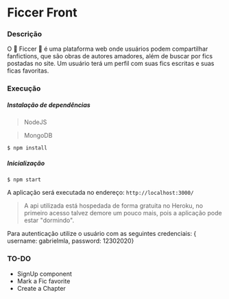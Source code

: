 # Ficcer Front

### Descrição

O :ledger: Ficcer :ledger: é uma plataforma web onde usuários podem compartilhar fanfictions, que são obras de autores amadores, além de buscar por fics postadas no site. Um usuário terá um perfil com suas fics escritas e suas ficas favoritas.

### Execução

##### Instalação de dependências

> NodeJS

> MongoDB

```
$ npm install
```

##### Inicialização

```
$ npm start
```

A aplicação será executada no endereço: `http://localhost:3000/`

> A api utilizada está hospedada de forma gratuita no Heroku, no primeiro acesso talvez demore um pouco mais, pois a aplicação pode estar "dormindo".

Para autenticação utilize o usuário com as seguintes credenciais: { username: gabrielmla, password: 12302020}

### TO-DO

- SignUp component
- Mark a Fic favorite
- Create a Chapter
